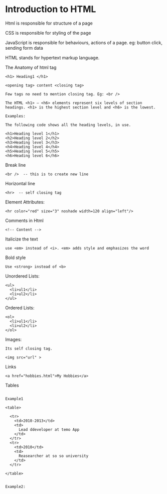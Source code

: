 # Introduction to HTML

Html is responsible for structure of a page

CSS is responsible for styling of the page

JavaScript is responsible for behaviours, actions of a page. eg: button click, sending form data

HTML stands for hypertext markup language.


The Anatomy of html tag

```
<h1> Heading1 </h1>

<opening tag> content <closing tag>

Few tags no need to mention closing tag. Eg: <br />

```


```
The HTML <h1> – <h6> elements represent six levels of section headings. <h1> is the highest section level and <h6> is the lowest.

Examples:

The following code shows all the heading levels, in use.

<h1>Heading level 1</h1>
<h2>Heading level 2</h2>
<h3>Heading level 3</h3>
<h4>Heading level 4</h4>
<h5>Heading level 5</h5>
<h6>Heading level 6</h6>
```

Break line

```
<br />  -- this is to create new line
```

Horizontal line

```
<hr>  -- self closing tag
```

Element Attributes:

```
<hr color="red" size="3" noshade width=120 align="left"/>
```

Comments in Html

```
<!-- Content -->
```

Italicize the text

```
use <em> instead of <i>. <em> adds style and emphasizes the word
```

Bold style

```
Use <strong> instead of <b>
```

Unordered Lists:

```
<ul>
  <li>ul1</li>
  <li>ul2</li>
</ul>
```

Ordered Lists:

```
<ol>
  <li>ul1</li>
  <li>ul2</li>
</ol>
```

Images:

```
Its self closing tag.

<img src="url" >
```

Links

```
<a href="hobbies.html">My Hobbies</a>
```


Tables

```

Example1

<table>

  <tr>
    <td>2010-2013</td>
    <td>
      Lead ddeveloper at temo App
    </td>
  </tr>
  <tr>
    <td>2010</td>
    <td>
      Reasearcher at so so university
    </td>
  </tr>

</table>


Example2:



```
